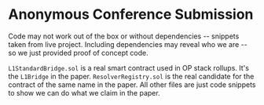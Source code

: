 # Anonymous Conference Submission

Code may not work out of the box or without dependencies -- snippets taken from live project. Including dependencies may reveal who we are -- so we just provided proof of concept code.

`L1StandardBridge.sol` is a real smart contract used in OP stack rollups. It's the `L1Bridge` in the paper.
`ResolverRegistry.sol` is the real candidate for the contract of the same name in the paper.
All other files are just code snippets to show we can do what we claim in the paper.